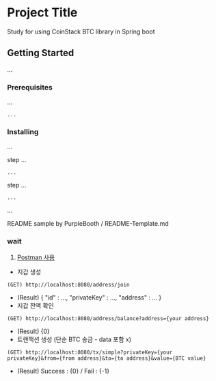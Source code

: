 # Project Title

Study for using CoinStack BTC library in Spring boot

## Getting Started

...

### Prerequisites

...

```
...
```

### Installing

...

step ...

```
...
```

step ...

```
...
```

...


README sample by PurpleBooth / README-Template.md

### wait
1. [Postman 사용](https://www.getpostman.com/)
* 지갑 생성
```
(GET) http://localhost:8080/address/join
```
  * (Result) { "id" : ..., "privateKey" : ..., "address" : ... }
* 지갑 잔액 확인
```
(GET) http://localhost:8080/address/balance?address={your address}
```
  * (Result) {0}
* 트랜잭션 생성 (단순 BTC 송금 - data 포함 x)
```
(GET) http://localhost:8080/tx/simple?privateKey={your privateKey}&from={from address}&to={to address}&value={BTC value}
```
  * (Result) Success : {0} / Fail : {-1}
